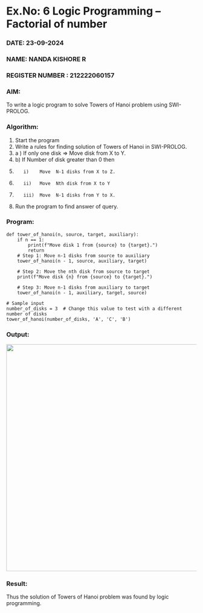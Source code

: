 # Ex.No: 6   Logic Programming – Factorial of number   
### DATE: 23-09-2024
### NAME: NANDA KISHORE R
### REGISTER NUMBER : 212222060157 
### AIM: 
To  write  a logic program  to solve Towers of Hanoi problem  using SWI-PROLOG. 
### Algorithm:
1. Start the program
2.  Write a rules for finding solution of Towers of Hanoi in SWI-PROLOG.
3.  a )	If only one disk  => Move disk from X to Y.
4.  b)	If Number of disk greater than 0 then
5.        i)	Move  N-1 disks from X to Z.
6.        ii)	Move  Nth disk from X to Y
7.        iii)	Move  N-1 disks from Y to X.
8. Run the program  to find answer of  query.

### Program:
```
def tower_of_hanoi(n, source, target, auxiliary):
    if n == 1:
        print(f"Move disk 1 from {source} to {target}.")
        return
    # Step 1: Move n-1 disks from source to auxiliary
    tower_of_hanoi(n - 1, source, auxiliary, target)
    
    # Step 2: Move the nth disk from source to target
    print(f"Move disk {n} from {source} to {target}.")
    
    # Step 3: Move n-1 disks from auxiliary to target
    tower_of_hanoi(n - 1, auxiliary, target, source)

# Sample input
number_of_disks = 3  # Change this value to test with a different number of disks
tower_of_hanoi(number_of_disks, 'A', 'C', 'B')
```

### Output:

<img src = "https://github.com/user-attachments/assets/7e6c3482-a18e-4933-a23a-d01f2b13ec75" width="600">

### Result:
Thus the solution of Towers of Hanoi problem was found by logic programming.
